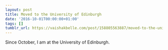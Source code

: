```yaml
---
layout: post
title: Moved to the University of Edinburgh
date: '2016-10-01T00:00:00+01:00'
tags: []
tumblr_url: https://vaishakbelle.com/post/158805563887/moved-to-the-university-of-edinburgh
---
```

Since October, I am at the University of Edinburgh.

